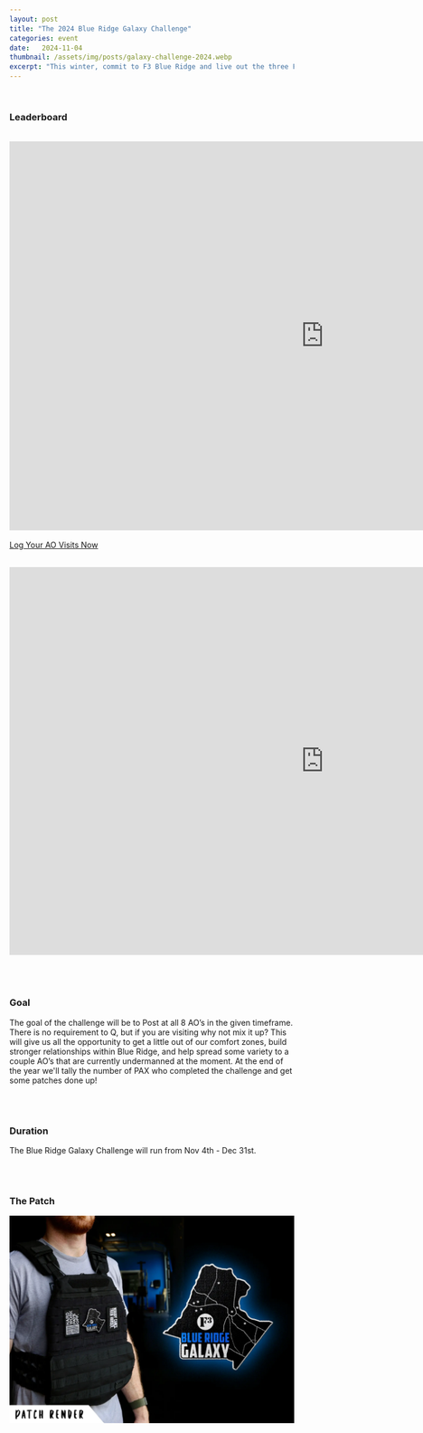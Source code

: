```yaml
---
layout: post
title: "The 2024 Blue Ridge Galaxy Challenge"
categories: event
date:   2024-11-04
thumbnail: /assets/img/posts/galaxy-challenge-2024.webp
excerpt: "This winter, commit to F3 Blue Ridge and live out the three Fs while visiting your fellow HIM's AOs"
---
```

<br />

### Leaderboard
<br />


<iframe width="1112" height="688" seamless frameborder="0" scrolling="no" src="https://docs.google.com/spreadsheets/d/e/2PACX-1vQ6UeZC3iEtnENh8oMqX7tEHRMd6yneXtcgK-KZKGi6rTx6SSF-1B12NoGV3aqwOZDm5k01yYCwX8OH/pubchart?oid=455235769&amp;format=interactive"></iframe>


<br />

<a class="theme-btn" href="https://forms.gle/S9XhH4uzG5RLfDWE7" target="_blank">Log Your AO Visits Now</a>

<br />

<iframe width="1111" height="686" seamless frameborder="0" src="https://docs.google.com/spreadsheets/d/e/2PACX-1vQ6UeZC3iEtnENh8oMqX7tEHRMd6yneXtcgK-KZKGi6rTx6SSF-1B12NoGV3aqwOZDm5k01yYCwX8OH/pubhtml?gid=741706633&amp;single=true&amp;widget=true&amp;headers=false"></iframe>


<br /><br />

### Goal
  The goal of the challenge will be to Post at all 8 AO’s in the given timeframe.  There is no requirement to Q, but if you are visiting why not mix it up?  This will give us all the opportunity to get a little out of our comfort zones, build stronger relationships within Blue Ridge, and help spread some variety to a couple AO’s that are currently undermanned at the moment. At the end of the year we'll tally the number of PAX who completed the challenge and get some patches done up!

<br /><br />

### Duration
The Blue Ridge Galaxy Challenge will run from Nov 4th - Dec 31st.

<br /><br />

### The Patch
<img src="/assets/img/posts/galaxy-patch-render-2024.webp" class="mb-4 img-fluid" alt="Blue Ridge Galaxay Challenge Patch">

